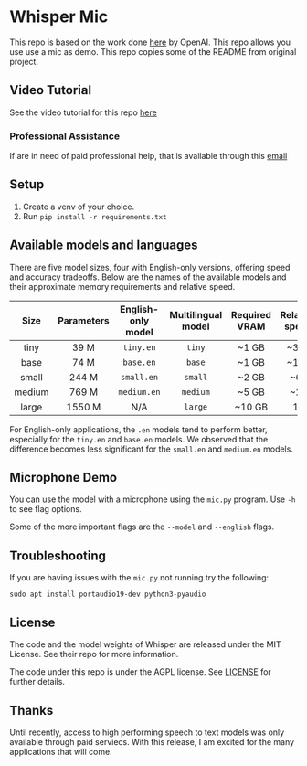 # Whisper Mic
This repo is based on the work done [here](https://github.com/openai/whisper) by OpenAI.  This repo allows you use use a mic as demo. This repo copies some of the README from original project.

## Video Tutorial

See the video tutorial for this repo [here](https://www.youtube.com/watch?v=nwPaRSlDSaY)

### Professional Assistance

If are in need of paid professional help, that is available through this [email](mailto:blakecmallory@gmail.com)

## Setup

1. Create a venv of your choice.
2. Run ```pip install -r requirements.txt```


## Available models and languages

There are five model sizes, four with English-only versions, offering speed and accuracy tradeoffs. Below are the names of the available models and their approximate memory requirements and relative speed. 


|  Size  | Parameters | English-only model | Multilingual model | Required VRAM | Relative speed |
|:------:|:----------:|:------------------:|:------------------:|:-------------:|:--------------:|
|  tiny  |    39 M    |     `tiny.en`      |       `tiny`       |     ~1 GB     |      ~32x      |
|  base  |    74 M    |     `base.en`      |       `base`       |     ~1 GB     |      ~16x      |
| small  |   244 M    |     `small.en`     |      `small`       |     ~2 GB     |      ~6x       |
| medium |   769 M    |    `medium.en`     |      `medium`      |     ~5 GB     |      ~2x       |
| large  |   1550 M   |        N/A         |      `large`       |    ~10 GB     |       1x       |

For English-only applications, the `.en` models tend to perform better, especially for the `tiny.en` and `base.en` models. We observed that the difference becomes less significant for the `small.en` and `medium.en` models.

## Microphone Demo

You can use the model with a microphone using the ```mic.py``` program.  Use ```-h``` to see flag options.

Some of the more important flags are the ```--model``` and ```--english``` flags.

## Troubleshooting

If you are having issues with the ```mic.py``` not running try the following:
```
sudo apt install portaudio19-dev python3-pyaudio
```


## License

The code and the model weights of Whisper are released under the MIT License. See their repo for more information.

The code under this repo is under the AGPL license.  See [LICENSE](LICENSE) for further details.

## Thanks
Until recently, access to high performing speech to text models was only available through paid serviecs.  With this release, I am excited for the many applications that will come.
